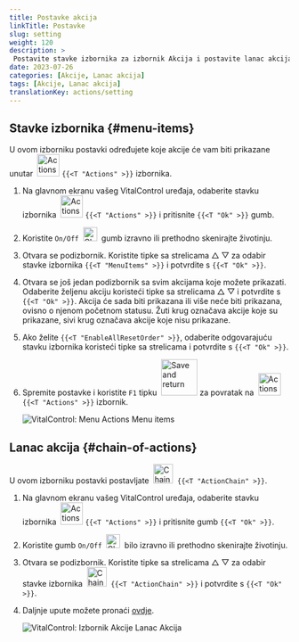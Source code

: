 ```yaml
---
title: Postavke akcija
linkTitle: Postavke
slug: setting
weight: 120
description: >
 Postavite stavke izbornika za izbornik Akcija i postavite lanac akcija
date: 2023-07-26
categories: [Akcije, Lanac akcija]
tags: [Akcije, Lanac akcija]
translationKey: actions/setting
---
```

## Stavke izbornika {#menu-items}

U ovom izborniku postavki određujete koje akcije će vam biti prikazane unutar &nbsp;<img src="/icons/actions.svg" width="40" align="bottom" alt="Actions" /> `{{<T "Actions" >}}` izbornika.

1. Na glavnom ekranu vašeg VitalControl uređaja, odaberite stavku izbornika &nbsp;<img src="/icons/actions.svg" width="40" align="bottom" alt="Actions" /> `{{<T "Actions" >}}` i pritisnite `{{<T "Ok" >}}` gumb.

2. Koristite `On/Off` &nbsp;<img src="/icons/gear.svg" width="25" align="bottom" alt="Chain of actions" />&nbsp; gumb izravno ili prethodno skenirajte životinju.

3. Otvara se podizbornik. Koristite tipke sa strelicama △ ▽ za odabir stavke izbornika `{{<T "MenuItems" >}}` i potvrdite s `{{<T "Ok" >}}`.

4. Otvara se još jedan podizbornik sa svim akcijama koje možete prikazati. Odaberite željenu akciju koristeći tipke sa strelicama △ ▽ i potvrdite s `{{<T "Ok" >}}`. Akcija će sada biti prikazana ili više neće biti prikazana, ovisno o njenom početnom statusu. Žuti krug označava akcije koje su prikazane, sivi krug označava akcije koje nisu prikazane.

5. Ako želite `{{<T "EnableAllResetOrder" >}}`, odaberite odgovarajuću stavku izbornika koristeći tipke sa strelicama i potvrdite s `{{<T "Ok" >}}`.

6. Spremite postavke i koristite `F1` tipku &nbsp;<img src="/icons/footer/save_exit.svg" width="65" align="bottom" alt="Save and return" /> za povratak na &nbsp;<img src="/icons/actions.svg" width="40" align="bottom" alt="Actions" /> `{{<T "Actions" >}}` izbornik.

    ![VitalControl: Menu Actions Menu items](../images/menu.png "Menu items")

## Lanac akcija {#chain-of-actions}

U ovom izborniku postavki postavljate &nbsp;<img src="/icons/actions/action-chain.svg" width="35" align="bottom" alt="Chain of actions" />&nbsp; `{{<T "ActionChain" >}}`.


1. Na glavnom ekranu vašeg VitalControl uređaja, odaberite stavku izbornika &nbsp;<img src="/icons/actions.svg" width="40" align="bottom" alt="Actions" /> `{{<T "Actions" >}}` i pritisnite gumb `{{<T "Ok" >}}`.

2. Koristite gumb `On/Off` &nbsp;<img src="/icons/gear.svg" width="25" align="bottom" alt="Chain of actions" />&nbsp; bilo izravno ili prethodno skenirajte životinju.

3. Otvara se podizbornik. Koristite tipke sa strelicama △ ▽ za odabir stavke izbornika &nbsp;<img src="/icons/actions/action-chain.svg" width="35" align="bottom" alt="Chain of actions" />&nbsp; `{{<T "ActionChain" >}}` i potvrdite s `{{<T "Ok" >}}`.

4. Daljnje upute možete pronaći [ovdje](/hr/docs/chain-of-actions/#set-chain-of-actions).

    ![VitalControl: Izbornik Akcije Lanac Akcija](../images/chainofactions.png "Chain of Actions")

